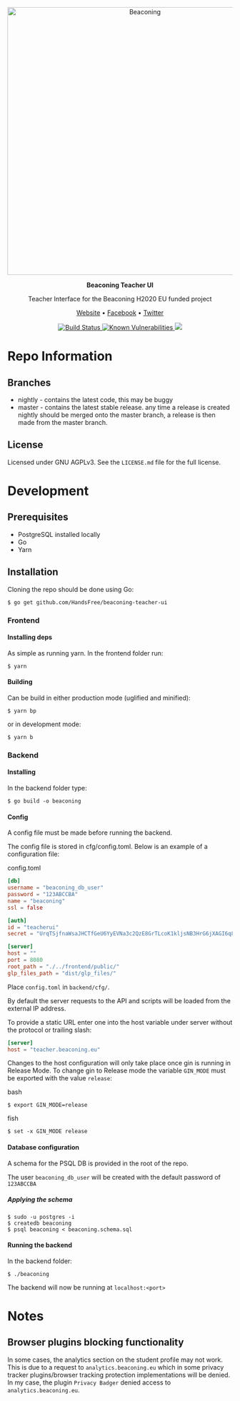 <p align="center">
  <img width="600" src="http://beaconing.eu/wp-content/themes/beaconing/images/logo/original_version_(black).png" alt="Beaconing">
</p>
<p align="center">
  <strong>Beaconing Teacher UI</strong>
</p>
<p align="center">
  Teacher Interface for the Beaconing H2020 EU funded project
</p>
<p align="center">
  <a href="http://beaconing.eu/">Website</a> • <a href="https://www.facebook.com/beaconing/">Facebook</a> • <a href="https://twitter.com/BeaconingEU">Twitter</a>
<p align="center">
  <a href="https://semaphoreci.com/juddus/beaconing-teacher-ui">
    <img src="https://semaphoreci.com/api/v1/juddus/beaconing-teacher-ui/branches/nightly/badge.svg" alt="Build Status">
  </a>
  <a href="https://snyk.io/test/github/HandsFree/beaconing-teacher-ui?targetFile=frontend%2Fpackage.json">
    <img src="https://snyk.io/test/github/HandsFree/beaconing-teacher-ui/badge.svg?targetFile=frontend%2Fpackage.json" alt="Known Vulnerabilities" data-canonical-src="https://snyk.io/test/github/HandsFree/beaconing-teacher-ui?targetFile=frontend%2Fpackage.json" style="max-width:100%;">
  </a>
  <a class="badge-align" href="https://www.codacy.com/app/juddus/beaconing-teacher-ui?utm_source=github.com&amp;utm_medium=referral&amp;utm_content=HandsFree/beaconing-teacher-ui&amp;utm_campaign=Badge_Grade">
    <img src="https://api.codacy.com/project/badge/Grade/f401a717494e45799d90be3fa20e30c6"/>
  </a>
</p>

# Repo Information

## Branches
* nightly - contains the latest code, this may be buggy
* master - contains the latest stable release. any time a release is created nightly
should be merged onto the master branch, a release is then made from the master branch.

## License
Licensed under GNU AGPLv3. See the `LICENSE.md` file for the full license.

# Development
## Prerequisites
- PostgreSQL installed locally
- Go
- Yarn

## Installation
Cloning the repo should be done using Go:
```
$ go get github.com/HandsFree/beaconing-teacher-ui
```

### Frontend
#### Installing deps
As simple as running yarn.
In the frontend folder run:
```
$ yarn
```
#### Building
Can be build in either production mode (uglified and minified):

```
$ yarn bp
```

or in development mode:

```
$ yarn b
```

### Backend
#### Installing
In the backend folder type:
```
$ go build -o beaconing
```

#### Config
A config file must be made before running the backend.

The config file is stored in cfg/config.toml. Below is an example of a configuration file:

config.toml
```toml
[db]
username = "beaconing_db_user"
password = "123ABCCBA"
name = "beaconing"
ssl = false

[auth]
id = "teacherui"
secret = "UrqTSjfnaWsaJHCTfGeU6YyEVNa3c2QzE8GrTLcoK1kljsNB3HrG6jXAGI6q8wKR"

[server]
host = ""
port = 8080
root_path = "./../frontend/public/"
glp_files_path = "dist/glp_files/"
```

Place `config.toml` in `backend/cfg/`.

By default the server requests to the API and scripts will be loaded from the external IP address. 

To provide a static URL enter one into the host variable under server without the protocol or trailing slash:

```toml
[server]
host = "teacher.beaconing.eu"
```

Changes to the host configuration will only take place once gin is running in Release Mode.
To change gin to Release mode the variable `GIN_MODE` must be exported with the value `release`:

bash
```
$ export GIN_MODE=release
```

fish
```
$ set -x GIN_MODE release
```

#### Database configuration
A schema for the PSQL DB is provided in the root of the repo.

The user `beaconing_db_user` will be created with the default password of `123ABCCBA`

##### Applying the schema
```
$ sudo -u postgres -i
$ createdb beaconing
$ psql beaconing < beaconing.schema.sql
```

#### Running the backend
In the backend folder:
```
$ ./beaconing
```

The backend will now be running at `localhost:<port>`

# Notes
## Browser plugins blocking functionality
In some cases, the analytics section on the student profile may not work. This is due to a request to `analytics.beaconing.eu` which in some privacy tracker plugins/browser tracking protection implementations will be denied. In my case, the plugin `Privacy Badger` denied access to `analytics.beaconing.eu`.
